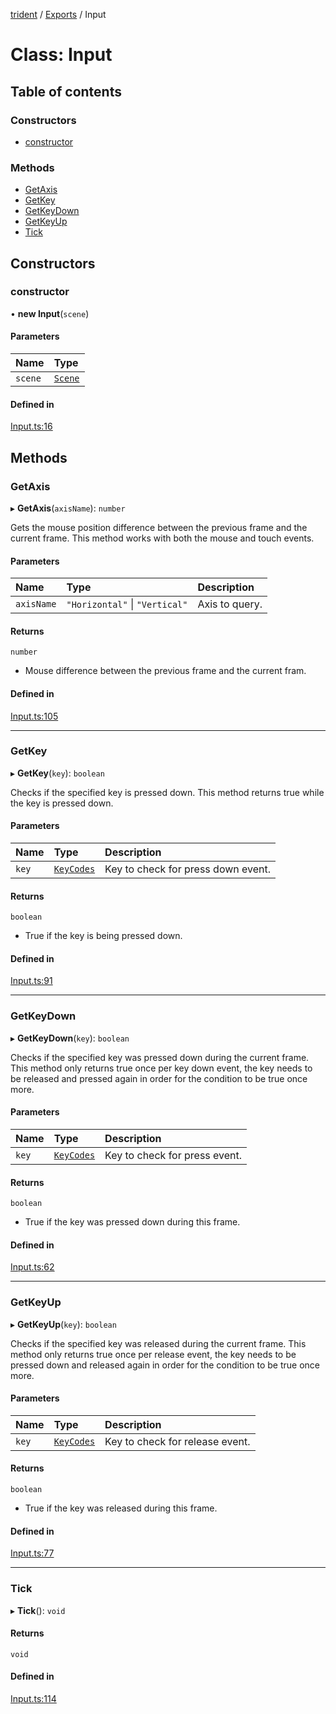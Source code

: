 [trident](../README.md) / [Exports](../modules.md) / Input

# Class: Input

## Table of contents

### Constructors

- [constructor](Input.md#constructor)

### Methods

- [GetAxis](Input.md#getaxis)
- [GetKey](Input.md#getkey)
- [GetKeyDown](Input.md#getkeydown)
- [GetKeyUp](Input.md#getkeyup)
- [Tick](Input.md#tick)

## Constructors

### constructor

• **new Input**(`scene`)

#### Parameters

| Name | Type |
| :------ | :------ |
| `scene` | [`Scene`](Scene.md) |

#### Defined in

[Input.ts:16](https://github.com/AIFanatic/Trident/blob/c17be51/src/Input.ts#L16)

## Methods

### GetAxis

▸ **GetAxis**(`axisName`): `number`

Gets the mouse position difference between the previous frame and the current frame.
This method works with both the mouse and touch events.

#### Parameters

| Name | Type | Description |
| :------ | :------ | :------ |
| `axisName` | ``"Horizontal"`` \| ``"Vertical"`` | Axis to query. |

#### Returns

`number`

- Mouse difference between the previous frame and the current fram.

#### Defined in

[Input.ts:105](https://github.com/AIFanatic/Trident/blob/c17be51/src/Input.ts#L105)

___

### GetKey

▸ **GetKey**(`key`): `boolean`

Checks if the specified key is pressed down.
This method returns true while the key is pressed down.

#### Parameters

| Name | Type | Description |
| :------ | :------ | :------ |
| `key` | [`KeyCodes`](../enums/KeyCodes.md) | Key to check for press down event. |

#### Returns

`boolean`

- True if the key is being pressed down.

#### Defined in

[Input.ts:91](https://github.com/AIFanatic/Trident/blob/c17be51/src/Input.ts#L91)

___

### GetKeyDown

▸ **GetKeyDown**(`key`): `boolean`

Checks if the specified key was pressed down during the current frame.
This method only returns true once per key down event, the key needs to be released
and pressed again in order for the condition to be true once more.

#### Parameters

| Name | Type | Description |
| :------ | :------ | :------ |
| `key` | [`KeyCodes`](../enums/KeyCodes.md) | Key to check for press event. |

#### Returns

`boolean`

- True if the key was pressed down during this frame.

#### Defined in

[Input.ts:62](https://github.com/AIFanatic/Trident/blob/c17be51/src/Input.ts#L62)

___

### GetKeyUp

▸ **GetKeyUp**(`key`): `boolean`

Checks if the specified key was released during the current frame.
This method only returns true once per release event, the key needs to be pressed down
and released again in order for the condition to be true once more.

#### Parameters

| Name | Type | Description |
| :------ | :------ | :------ |
| `key` | [`KeyCodes`](../enums/KeyCodes.md) | Key to check for release event. |

#### Returns

`boolean`

- True if the key was released during this frame.

#### Defined in

[Input.ts:77](https://github.com/AIFanatic/Trident/blob/c17be51/src/Input.ts#L77)

___

### Tick

▸ **Tick**(): `void`

#### Returns

`void`

#### Defined in

[Input.ts:114](https://github.com/AIFanatic/Trident/blob/c17be51/src/Input.ts#L114)
